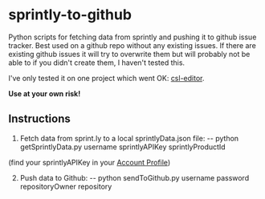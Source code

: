 sprintly-to-github
==================

Python scripts for fetching data from sprintly and pushing it to github issue tracker. Best used on a github repo without any existing issues. If there are existing github issues it will try to overwrite them but will probably not be able to if you didn't create them, I haven't tested this.

I've only tested it on one project which went OK: [csl-editor](https://github.com/citation-style-editor/csl-editor).

**Use at your own risk!**

## Instructions

1. Fetch data from sprint.ly to a local sprintlyData.json file:
-- python getSprintlyData.py username sprintlyAPIKey sprintlyProductId

(find your sprintlyAPIKey in your [Account Profile](https://sprint.ly/account/profile/))

2. Push data to Github:
-- python sendToGithub.py username password repositoryOwner repository
